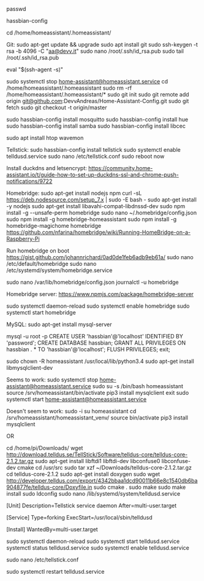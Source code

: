 passwd

hassbian-config

cd /home/homeassistant/.homeassistant/


Git:
sudo apt-get update && upgrade
sudo apt install git
sudo ssh-keygen -t rsa -b 4096 -C "aa@devv.it"
sudo nano /root/.ssh/id_rsa.pub
sudo tail /root/.ssh/id_rsa.pub

eval "$(ssh-agent -s)"

sudo systemctl stop home-assistant@homeassistant.service 
cd /home/homeassistant/.homeassistant
sudo rm -rf /home/homeassistant/.homeassistant/*
sudo git init
sudo git remote add origin git@github.com:DevvAndreas/Home-Assistant-Config.git
sudo git fetch
sudo git checkout -t origin/master



sudo hassbian-config install mosquitto
sudo hassbian-config install hue
sudo hassbian-config install samba
sudo hassbian-config install libcec

sudo apt install htop wavemon

Tellstick:
sudo hassbian-config install tellstick
sudo systemctl enable telldusd.service
sudo nano /etc/tellstick.conf
sudo reboot now

Install duckdns and letsencrypt:
https://community.home-assistant.io/t/guide-how-to-set-up-duckdns-ssl-and-chrome-push-notifications/9722

Homebridge:
sudo apt-get install nodejs npm
curl -sL https://deb.nodesource.com/setup_7.x | sudo -E bash -
sudo apt-get install -y nodejs
sudo apt-get install libavahi-compat-libdnssd-dev
sudo npm install -g --unsafe-perm homebridge
sudo nano ~/.homebridge/config.json
sudo npm install -g homebridge-homeassistant
sudo npm install -g homebridge-magichome
homebridge
https://github.com/nfarina/homebridge/wiki/Running-HomeBridge-on-a-Raspberry-Pi

Run homebridge on boot
https://gist.github.com/johannrichard/0ad0de1feb6adb9eb61a/
sudo nano /etc/default/homebridge
sudo nano /etc/systemd/system/homebridge.service

sudo nano /var/lib/homebridge/config.json
journalctl -u homebridge

Homebridge server:
https://www.npmjs.com/package/homebridge-server



sudo systemctl daemon-reload
sudo systemctl enable homebridge
sudo systemctl start homebridge

MySQL:
sudo apt-get install mysql-server

mysql -u root -p
CREATE USER 'hassbian'@'localhost' IDENTIFIED BY 'password';
CREATE DATABASE hassbian;
GRANT ALL PRIVILEGES ON hassbian . * TO 'hassbian'@'localhost';
FLUSH PRIVILEGES;
exit;

sudo chown -R homeassistant /usr/local/lib/python3.4
sudo apt-get install libmysqlclient-dev

Seems to work:
sudo systemctl stop home-assistant@homeassistant.service
sudo su -s /bin/bash homeassistant
source /srv/homeassistant/bin/activate
pip3 install mysqlclient
exit
sudo systemctl start home-assistant@homeassistant.service

Doesn't seem to work:
sudo -i
su homeassistant
cd /srv/homeassistant/homeassistant_venv/
source bin/activate
pip3 install mysqlclient

OR 

cd /home/pi/Downloads/
wget http://download.telldus.se/TellStick/Software/telldus-core/telldus-core-2.1.2.tar.gz
sudo apt-get install libftdi1 libftdi-dev libconfuse0 libconfuse-dev cmake
cd /usr/src
sudo tar xzf ~/Downloads/telldus-core-2.1.2.tar.gz
cd telldus-core-2.1.2
sudo apt-get install doxygen
sudo wget http://developer.telldus.com/export/4342bbaa1dcd90011b66e8c1540db6ba904877fe/telldus-core/Doxyfile.in
sudo cmake .
sudo make
sudo make install
sudo ldconfig
sudo nano /lib/systemd/system/telldusd.service

[Unit]
Description=Tellstick service daemon
After=multi-user.target

[Service]
Type=forking
ExecStart=/usr/local/sbin/telldusd

[Install]
WantedBy=multi-user.target

sudo systemctl daemon-reload
sudo systemctl start telldusd.service
systemctl status telldusd.service
sudo systemctl enable telldusd.service

sudo nano /etc/tellstick.conf

sudo systemctl restart telldusd.service
